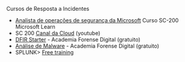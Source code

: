 Cursos de Resposta a Incidentes

- [Analista de operações de segurança da Microsoft](https://learn.microsoft.com/pt-br/training/courses/sc-200t00?ns-enrollment-type=Collection&ns-enrollment-id=3nrwbj15ggyjq5) Curso SC-200 Microsoft Learn
- SC 200 [Canal da Cloud](https://www.youtube.com/playlist?list=PLz3hnOImntAO8hKG2NZrwuo3N24k0-rc5) (youtube)
- [DFIR Starter](https://academiadeforensedigital.com.br/treinamentos/dfir-starter/) - Academia Forense Digital (gratuito)
- [Análise de Malware](https://academiadeforensedigital.com.br/treinamentos/analise-de-malware-starter/) - Academia Forense Digital (gratuito)
- SPLUNK> [Free training](https://www.splunk.com/en_us/training/free-courses/overview.html)
